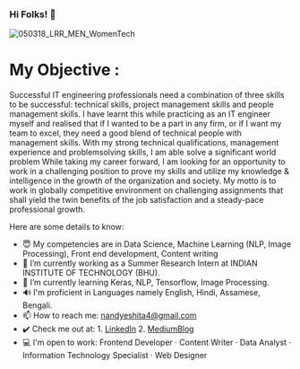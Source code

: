 ### Hi Folks! 👋


![050318_LRR_MEN_WomenTech](https://user-images.githubusercontent.com/40588715/87857292-36f15980-c943-11ea-8237-4291f662c66d.jpg)



# My Objective : </br>
Successful IT engineering professionals need a combination of three skills to be successful: technical skills, project management skills and people management skills. I have learnt this while practicing as an IT engineer myself and realised that if I wanted to be a part in any firm, or if I want my team to excel, they need a good blend of technical
people with management skills. With my strong technical qualifications, management experience and problemsolving skills, I am able solve a significant world problem While taking my career forward, I am looking for an opportunity to work in a challenging position to prove my skills and utilize my knowledge & intelligence in the growth of the organization and society. My motto is to work in globally competitive environment on challenging assignments that shall yield the twin benefits of the job satisfaction and a steady-pace professional growth. </br>

Here are some details to know:

- 😇 My competencies are in Data Science, Machine Learning (NLP, Image Processing), Front end development, Content writing
- 🔭 I’m currently working as a Summer Research Intern at INDIAN INSTITUTE OF TECHNOLOGY (BHU).
- 🌱 I’m currently learning Keras, NLP, Tensorflow, Image Processing.
- 🔊 I'm proficient in Languages namely English, Hindi, Assamese, Bengali.
- 📫 How to reach me: nandyeshita4@gmail.com
- ✔️ Check me out at: 1. [LinkedIn](https://www.linkedin.com/in/eshita-nandy-intern-iitbhu-contentwriter/)    2. [MediumBlog](medium.com/@Eshita_Nandy)
- 💻 I'm open to work: Frontend Developer · Content Writer · Data Analyst · Information Technology Specialist · Web Designer
